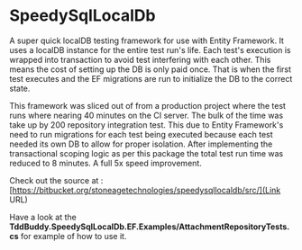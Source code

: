 # SpeedySqlLocalDb

A super quick localDB testing framework for use with Entity Framework. It uses a localDB instance for the entire test run's life. Each test's execution is wrapped into transaction to avoid test interfering with each other. This means the cost of setting up the DB is only paid once. That is when the first test executes and the EF migrations are run to initialize the DB to the correct state.

This framework was sliced out of from a production project where the test runs where nearing 40 minutes on the CI server. The bulk of the time was take up by 200 repository integration test. This due to Entity Framework's need to run migrations for each test being executed because each test needed its own DB to allow for proper isolation. After implementing the transactional scoping logic as per this package the total test run time was reduced to 8 minutes. A full 5x speed improvement.

Check out the source at : [https://bitbucket.org/stoneagetechnologies/speedysqllocaldb/src/](Link URL)

Have a look at the **TddBuddy.SpeedySqlLocalDb.EF.Examples/AttachmentRepositoryTests.cs** for example of how to use it.